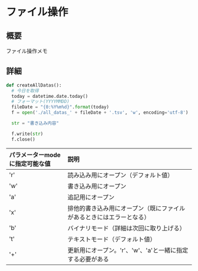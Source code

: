 # ファイル操作
## 概要
ファイル操作メモ
## 詳細
```Python
def createAllDatas():
  # 今日を取得
  today = datetime.date.today()
  # フォーマット(YYYYMMDD)
  fileDate = "{0:%Y%m%d}".format(today)
  f = open('./all_datas_' + fileDate + '.tsv', 'w', encoding='utf-8')

  str = "書き込み内容"

  f.write(str)
  f.close()
  ```

|パラメーターmodeに指定可能な値|説明|
|:--|:--|
|'r'|読み込み用にオープン（デフォルト値）|
|'w'|書き込み用にオープン|
|'a'|追記用にオープン|
|'x'|排他的書き込み用にオープン（既にファイルがあるときにはエラーとなる）|
|'b'|バイナリモード（詳細は次回に取り上げる）|
|'t'|テキストモード（デフォルト値）|
|'+'|更新用にオープン。'r'、'w'、'a'と一緒に指定する必要がある|